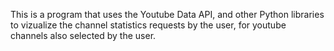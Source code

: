 This is a program that uses the Youtube Data API, and other Python libraries to vizualize the channel statistics requests by the user, for youtube channels also selected by the user.
